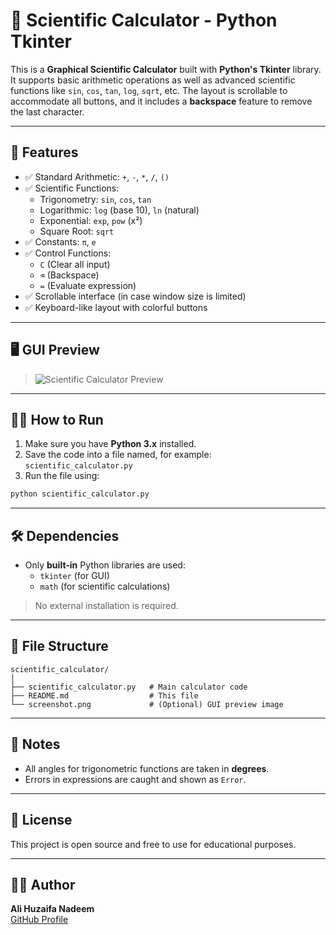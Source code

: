 # 🧮 Scientific Calculator - Python Tkinter

This is a **Graphical Scientific Calculator** built with **Python's Tkinter** library. It supports basic arithmetic operations as well as advanced scientific functions like `sin`, `cos`, `tan`, `log`, `sqrt`, etc. The layout is scrollable to accommodate all buttons, and it includes a **backspace** feature to remove the last character.

---

## 🚀 Features

- ✅ Standard Arithmetic: `+`, `-`, `*`, `/`, `()`
- ✅ Scientific Functions:
  - Trigonometry: `sin`, `cos`, `tan`
  - Logarithmic: `log` (base 10), `ln` (natural)
  - Exponential: `exp`, `pow` (x²)
  - Square Root: `sqrt`
- ✅ Constants: `π`, `e`
- ✅ Control Functions:
  - `C` (Clear all input)
  - `⌫` (Backspace)
  - `=` (Evaluate expression)
- ✅ Scrollable interface (in case window size is limited)
- ✅ Keyboard-like layout with colorful buttons

---

## 🖥️ GUI Preview

> ![Scientific Calculator Preview](screenshot.png)

---

## 🧑‍💻 How to Run

1. Make sure you have **Python 3.x** installed.
2. Save the code into a file named, for example:  
   `scientific_calculator.py`
3. Run the file using:

```bash
python scientific_calculator.py
```

---

## 🛠️ Dependencies

- Only **built-in** Python libraries are used:
  - `tkinter` (for GUI)
  - `math` (for scientific calculations)

> No external installation is required.

---

## 📁 File Structure

```
scientific_calculator/
│
├── scientific_calculator.py   # Main calculator code
├── README.md                  # This file
└── screenshot.png             # (Optional) GUI preview image
```

---

## 📌 Notes

- All angles for trigonometric functions are taken in **degrees**.
- Errors in expressions are caught and shown as `Error`.

---

## 📜 License

This project is open source and free to use for educational purposes.

---

## 👨‍🎓 Author

**Ali Huzaifa Nadeem**  
[GitHub Profile](https://github.com/alihuzaifa2004)
